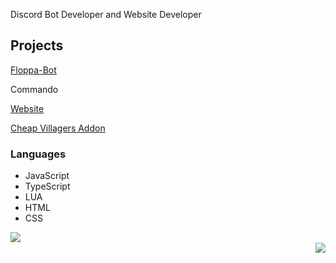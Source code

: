 Discord Bot Developer and Website Developer

## Projects
[Floppa-Bot](https://top.gg/bot/778275176072347659/)

Commando

[Website](https://xrbzfegqvu.github.io/)

[Cheap Villagers Addon](https://mcpedl.com/cheap-villagers-addon/)

### Languages
- JavaScript
- TypeScript
- LUA
- HTML
- CSS

<p>
  <img align="left" src="https://github-readme-stats.vercel.app/api?username=xRBzfeGQvu&count_private=true&show_icons=true"></img>
  <br />
 <img align="right" src="https://github-readme-stats.vercel.app/api/top-langs/?username=xRBzfeGQvu&layout=compact"></img>
<p>
